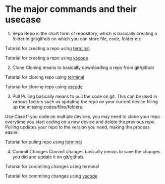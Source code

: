 # The major commands and their usecase 

1. Repo
Repo is the short form of repository, which is basically creating a folder in git/github on which you can store file, code, folder etc

Tutorial for creating a repo using [terminal](https://github.com/sheikh-niloy/git_commands/blob/main/Documentation/Terminal/creating_repo_using_terminal.md)

Tutorial for creating a repo using [vscode](https://github.com/sheikh-niloy/git_commands/blob/main/Documentation/vscode/creating_repo_using_vscode.md)

2. Clone
Cloning means to basically downloading a repo from git/github

Tutorial for cloning repo using [terminal](https://github.com/sheikh-niloy/git_commands/blob/main/Documentation/Terminal/clone_repo_using_terminal.md)

Tutorial for cloning repo using [vscode](https://github.com/sheikh-niloy/git_commands/blob/main/Documentation/Terminal/clone_repo_using_terminal.md)

3. Pull 
Pulling basically means to pull the code on git. This can be used in various factors such us updating the repo on your current device filling up the missing codes/files/folders. 

Use Case
If you code on multiple devices, you may need to clone your repo everytime you start coding on a new device and delete the previous repo. Pulling updates your repo to the version you need, making the process easier.

Tutorial for puling repo using [terminal](https://github.com/sheikh-niloy/git_commands/blob/main/Documentation/Terminal/Pull_into_existing_repo_using_terminal.md)

4. Commit Changes
Commit changes basically means to save the changes you did and update it on git/github.

Tutorial for commiting changes using terminal


Tutorial for commiting changes using [vscode](https://github.com/sheikh-niloy/git_commands/blob/main/Documentation/vscode/commit_changes_using_vscode.md)
